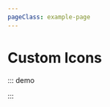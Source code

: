 ```yaml
---
pageClass: example-page
---
```


# Custom Icons

::: demo
<template>

  <div>
    <div style="height: 20%; overflow: auto;">
      <h3>Custom Marker Icons</h3>
      <label for="iconSize">Icon size:</label>
      <input
        id="iconSize"
        v-model="iconSize"
        type="range"
        min="1"
        max="200"
        value="64"
      >
      <label for="customTextInput">Custom text: </label>
      <input
        id="customTextInput"
        v-model="customText"
        type="text"
      >
    </div>
    <l-map
      :zoom="zoom"
      :center="center"
      style="height: 500px; width: 100%"
    >
      <l-tile-layer
        :url="url"
        :attribution="attribution"
      />
      <!-- Use default icon -->
      <l-marker :lat-lng="[47.41322, -1.219482]" />
      <!-- Use icon given in icon property -->
      <l-marker
        :lat-lng="[47.41322, -1.209482]"
        :icon="icon"
      />
      <!-- Create image icon (icon) from l-icon tag -->
      <l-marker :lat-lng="[47.41322, -1.199482]">
        <l-icon
          :icon-size="dynamicSize"
          :icon-anchor="dynamicAnchor"
          icon-url="/images/baseball-marker.png"
        />
      </l-marker>
      <!-- Create HTML icon (divIcon) by providing content inside the l-icon tag -->
      <l-marker :lat-lng="[47.41322, -1.189482]">
        <l-icon
          :icon-anchor="staticAnchor"
          class-name="someExtraClass"
        >
          <div class="headline">
            {{ customText }}
          </div>
          <img src="/images/layers.png">
        </l-icon>
      </l-marker>
    </l-map>
  </div>
</template>

<script>
import { LMap, LTileLayer, LMarker, LIcon } from "wgis.leaflet.vue2";
import { latLng, icon } from "leaflet";

export default {
  name: "Icon",
  components: {
    LMap,
    LTileLayer,
    LMarker,
    LIcon
  },
  data() {
    return {
      zoom: 13,
      center: latLng(47.41322, -1.219482),
      url: 'https://{s}.tile.openstreetmap.org/{z}/{x}/{y}.png',
      attribution:
        '&copy; <a href="http://osm.org/copyright">OpenStreetMap</a> contributors',

      icon: icon({
        iconUrl: "static/images/baseball-marker.png",
        iconSize: [32, 37],
        iconAnchor: [16, 37]
      }),
      staticAnchor: [16, 37],
      customText: "Foobar",
      iconSize: 64
    };
  },
  computed: {
    dynamicSize() {
      return [this.iconSize, this.iconSize * 1.15];
    },
    dynamicAnchor() {
      return [this.iconSize / 2, this.iconSize * 1.15];
    }
  },
  methods: {}
};
</script>

<style>
.someExtraClass {
  background-color: aqua;
  padding: 10px;
  border: 1px solid #333;
  border-radius: 0 20px 20px 20px;
  box-shadow: 5px 3px 10px rgba(0, 0, 0, 0.2);
  text-align: center;
  width: auto !important;
  height: auto !important;
  margin: 0 !important;
}
</style>

:::

